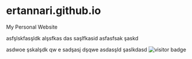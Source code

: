 # ertannari.github.io
My Personal Website

asfşlskfasşldk alşsfkas
das
saşlfkasid asfasfsak şaskd

asdwoe şskalşdk qw
e
sadşasj dşqwe
asdasşld şaslkdasd
<img src="https://visitor-badge.laobi.icu/badge?page_id=ertannari.visitor-badge" alt="visitor badge"/>
